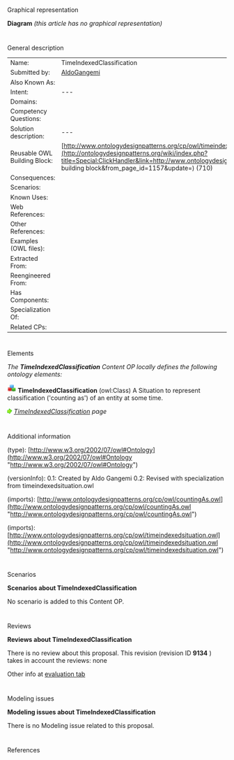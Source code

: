 # 

 Graphical representation



__Diagram__ 
_(this article has no graphical representation)_ 




# 

 General description




|  |  |
| --- | --- |
|  Name:  |  TimeIndexedClassification  |
|  Submitted by:  | [AldoGangemi](../User/AldoGangemi.md "User:AldoGangemi")  |
|  Also Known As:  |  |
|  Intent:  |  ---  |
|  Domains:  |  |
|  Competency Questions:  |  |
|  Solution description:  |  ---  |
|  Reusable OWL Building Block:  | [http://www.ontologydesignpatterns.org/cp/owl/timeindexedclassification.owl](http://ontologydesignpatterns.org/wiki/index.php?title=Special:ClickHandler&link=http://www.ontologydesignpatterns.org/cp/owl/timeindexedclassification.owl&message=OWL building block&from_page_id=1157&update=)  (710)  |
|  Consequences:  |  |
|  Scenarios:  |  |
|  Known Uses:  |  |
|  Web References:  |  |
|  Other References:  |  |
|  Examples (OWL files):  |  |
|  Extracted From:  |  |
|  Reengineered From:  |  |
|  Has Components:  |  |
|  Specialization Of:  |  |
|  Related CPs:  |  |



  





# 

 Elements



_The
 __TimeIndexedClassification__ 
 Content OP locally defines the following ontology elements:_ 





[![Class](./20px-Class.gif)](../Image/Class.gif.md "Class")
__TimeIndexedClassification__ 
 (owl:Class) A Situation to represent classification ('counting as') of an entity at some time.
 
[![](./11px-ArrowRight.gif)](../Image/ArrowRight.gif.md "ArrowRight.gif")
_[TimeIndexedClassification](./TimeIndexedClassification.md "Submissions:TimeIndexedClassification/TimeIndexedClassification") 
 page_ 


# 

 Additional information



 (type):
 [http://www.w3.org/2002/07/owl#Ontology](http://www.w3.org/2002/07/owl#Ontology "http://www.w3.org/2002/07/owl#Ontology") 




 (versionInfo): 0.1: Created by Aldo Gangemi
0.2: Revised with specialization from timeindexedsituation.owl
 



 (imports):
 [http://www.ontologydesignpatterns.org/cp/owl/countingAs.owl](http://www.ontologydesignpatterns.org/cp/owl/countingAs.owl "http://www.ontologydesignpatterns.org/cp/owl/countingAs.owl") 




 (imports):
 [http://www.ontologydesignpatterns.org/cp/owl/timeindexedsituation.owl](http://www.ontologydesignpatterns.org/cp/owl/timeindexedsituation.owl "http://www.ontologydesignpatterns.org/cp/owl/timeindexedsituation.owl") 




# 

 Scenarios




__Scenarios about TimeIndexedClassification__ 


 No scenario is added to this Content OP.
 




# 

 Reviews




__Reviews about TimeIndexedClassification__ 


 There is no review about this proposal.
This revision (revision ID
 __9134__ 
 ) takes in account the reviews: none
 



 Other info at
 [evaluation tab](http://ontologydesignpatterns.org/wiki/index.php?title=Submissions:TimeIndexedClassification&action=evaluation "http://ontologydesignpatterns.org/wiki/index.php?title=Submissions:TimeIndexedClassification&action=evaluation") 





  





# 

 Modeling issues




__Modeling issues about TimeIndexedClassification__ 


 There is no Modeling issue related to this proposal.
 




  





# 

 References